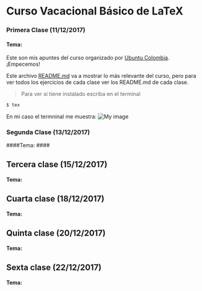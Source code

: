 # Curso Vacacional Básico de LaTeX

### Primera Clase (11/12/2017) ###

#### Tema: ####
Este son mis apuntes del curso organizado por [Ubuntu Colombia](http://ubuntu-co.com/2017/12/01/cursos-vacacionales-de-latex/). ¡Empecemos!

Este archivo [README.md](https://github.com/carlosal1015/Curso-de-LaTeX/blob/master/Curso%20Vacacional%20B%C3%A1sico/README.md) va a mostrar lo más relevante del curso, pero para ver todos los ejercicios de cada clase ver los README.md de cada clase.

> Para ver si tiene instalado escriba en el terminal
```sh
$ tex
```
En mi caso el termninal me muestra:
![My image](https://github.com/carlosal1015/Curso-de-LaTeX/blob/master/Curso%20Vacacional%20B%C3%A1sico/Clases/images/tex.png)

### Segunda Clase (13/12/2017) ###

####Tema: ####

## Tercera clase (15/12/2017)

#### Tema: #####

## Cuarta clase (18/12/2017)

#### Tema: #####

## Quinta clase (20/12/2017)

#### Tema: #####

## Sexta clase (22/12/2017)

#### Tema: #####
